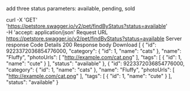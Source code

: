 add three status parameters: available, pending, sold

curl -X 'GET' \
  'https://petstore.swagger.io/v2/pet/findByStatus?status=available' \
  -H 'accept: application/json'
Request URL
https://petstore.swagger.io/v2/pet/findByStatus?status=available
Server response
Code	Details
200	
Response body
Download
[
  {
    "id": 9223372036854776000,
    "category": {
      "id": 1,
      "name": "cats"
    },
    "name": "Fluffy",
    "photoUrls": [
      "http://example.com/cat.png"
    ],
    "tags": [
      {
        "id": 1,
        "name": "cute"
      }
    ],
    "status": "available"
  },
  {
    "id": 9223372036854776000,
    "category": {
      "id": 1,
      "name": "cats"
    },
    "name": "Fluffy",
    "photoUrls": [
      "http://example.com/cat.png"
    ],
    "tags": [
      {
        "id": 1,
        "name": "cute"
      }
    ],
    "status": "available"
  }
